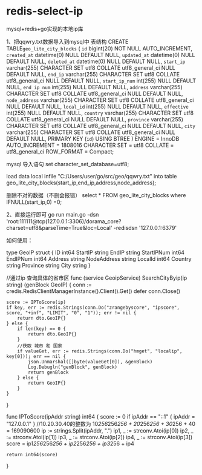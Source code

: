 # redis-select-ip
mysql+redis+go实现的本地ip库

1、把qqwry.txt数据导入到mysql中
表结构
CREATE TABLE`geo_lite_city_blocks`  (
  `id` bigint(20) NOT NULL AUTO_INCREMENT,
  `created_at` datetime(0) NULL DEFAULT NULL,
  `updated_at` datetime(0) NULL DEFAULT NULL,
  `deleted_at` datetime(0) NULL DEFAULT NULL,
  `start_ip` varchar(255) CHARACTER SET utf8 COLLATE utf8_general_ci NULL DEFAULT NULL,
  `end_ip` varchar(255) CHARACTER SET utf8 COLLATE utf8_general_ci NULL DEFAULT NULL,
  `start_ip_num` int(255) NULL DEFAULT NULL,
  `end_ip_num` int(255) NULL DEFAULT NULL,
  `address` varchar(255) CHARACTER SET utf8 COLLATE utf8_general_ci NULL DEFAULT NULL,
  `node_address` varchar(255) CHARACTER SET utf8 COLLATE utf8_general_ci NULL DEFAULT NULL,
  `local_id` int(255) NULL DEFAULT NULL,
  `effective` int(255) NULL DEFAULT NULL,
  `country` varchar(255) CHARACTER SET utf8 COLLATE utf8_general_ci NULL DEFAULT NULL,
  `province` varchar(255) CHARACTER SET utf8 COLLATE utf8_general_ci NULL DEFAULT NULL,
  `city` varchar(255) CHARACTER SET utf8 COLLATE utf8_general_ci NULL DEFAULT NULL,
  PRIMARY KEY (`id`) USING BTREE
) ENGINE = InnoDB AUTO_INCREMENT = 1808016 CHARACTER SET = utf8 COLLATE = utf8_general_ci ROW_FORMAT = Compact;


mysql 导入语句
set character_set_database=utf8;

load data local infile "C:/Users/user/go/src/geo/qqwry.txt" 
into table geo_lite_city_blocks(start_ip,end_ip,address,node_address);


删除不对的数据（不删会报错）
select *  FROM  geo_lite_city_blocks where  IFNULL(start_ip,0) =0;

2、直接运行即可
go run main.go  -dsn 'root:111111@tcp(127.0.0.1:3306)/dorama_core?charset=utf8&parseTime=True&loc=Local' -redisdsn '127.0.0.1:6379'



如何使用：

type GeoIP struct {
	ID          int64
	StartIP     string
	EndIP       string
	StartIPNum  int64
	EndIPNum    int64
	Address     string
	NodeAddress string
	LocalId     int64
	Country     string
	Province    string
	City        string
}

//通过ip 查询具体的省市区
func (service GeoipService) SearchCityByip(ip string) (genBlock GeoIP) {
	conn := credis.RedisClientManagerInstance().Client().Get()
	defer conn.Close()

	score := IPToScore(ip)
	if key, err := redis.Strings(conn.Do("zrangebyscore", "ipscore", score, "+inf", "LIMIT", "0", "1")); err != nil {
		return dto.GeoIP{}
	} else {
		if len(key) == 0 {
			return dto.GeoIP{}
		}
		//获取 城市 和 国家
		if valueGet, err := redis.Strings(conn.Do("hmget", "localip", key[0])); err == nil {
			json.Unmarshal([]byte(valueGet[0]), &genBlock)
			Log.Debugln("genBlock", genBlock)
			return genBlock
		} else {
			return GeoIP{}
		}
	}
}


func IPToScore(ipAddr string) int64 {
	score := 0
	if ipAddr == "::1" {
		ipAddr = "127.0.0.1"
	}
	//10.20.30.40的整数为 10*256*256*256 + 20*256*256 + 30*256 + 40 = 169090600
	ip := strings.Split(ipAddr, ".")
	ip1, _ := strconv.Atoi(ip[0])
	ip2, _ := strconv.Atoi(ip[1])
	ip3, _ := strconv.Atoi(ip[2])
	ip4, _ := strconv.Atoi(ip[3])
	score = ip1*256*256*256 + ip2*256*256 + ip3*256 + ip4

	return int64(score)
}